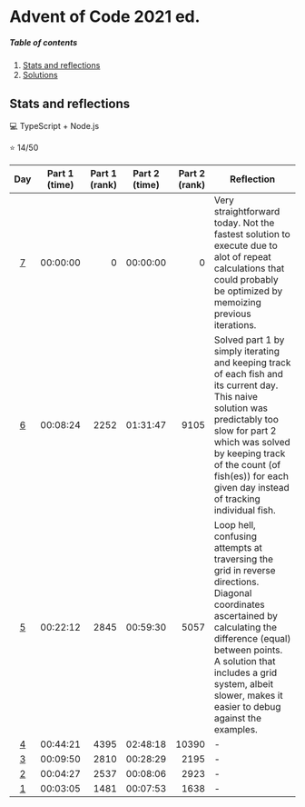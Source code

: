 # Advent of Code 2021 ed.

##### Table of contents
1. [Stats and reflections](#stats-and-reflections)
2. [Solutions](#solutions)

## Stats and reflections

:computer: TypeScript + Node.js

:star: 14/50

| Day | Part 1 (time) | Part 1 (rank) | Part 2 (time) | Part 2 (rank) | Reflection |
| :-: | :-----------: | ------------: | :-----------: | ------------: | ---------- |
| [7](07.ts) | 00:00:00 | 0 | 00:00:00 | 0 | Very straightforward today. Not the fastest solution to execute due to alot of repeat calculations that could probably be optimized by memoizing previous iterations. |
| [6](06.ts) | 00:08:24 | 2252 | 01:31:47 | 9105 | Solved part 1 by simply iterating and keeping track of each fish and its current day. This naive solution was predictably too slow for part 2 which was solved by keeping track of the count (of fish(es)) for each given day instead of tracking individual fish. |
| [5](05.ts) | 00:22:12 | 2845 | 00:59:30 | 5057 | Loop hell, confusing attempts at traversing the grid in reverse directions. Diagonal coordinates ascertained by calculating the difference (equal) between points. A solution that includes a grid system, albeit slower, makes it easier to debug against the examples. |
| [4](04.ts) | 00:44:21 | 4395 | 02:48:18 | 10390 | - |
| [3](03.ts) | 00:09:50 | 2810 | 00:28:29 | 2195 | - |
| [2](02.ts) | 00:04:27 | 2537 | 00:08:06 | 2923 | - |
| [1](01.ts) | 00:03:05 | 1481 | 00:07:53 | 1638 | - |